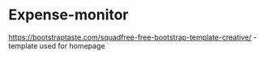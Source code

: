 # Expense-monitor
https://bootstraptaste.com/squadfree-free-bootstrap-template-creative/  - template used for homepage 